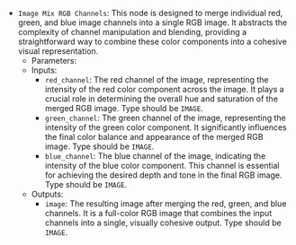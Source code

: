 - `Image Mix RGB Channels`: This node is designed to merge individual red, green, and blue image channels into a single RGB image. It abstracts the complexity of channel manipulation and blending, providing a straightforward way to combine these color components into a cohesive visual representation.
    - Parameters:
    - Inputs:
        - `red_channel`: The red channel of the image, representing the intensity of the red color component across the image. It plays a crucial role in determining the overall hue and saturation of the merged RGB image. Type should be `IMAGE`.
        - `green_channel`: The green channel of the image, representing the intensity of the green color component. It significantly influences the final color balance and appearance of the merged RGB image. Type should be `IMAGE`.
        - `blue_channel`: The blue channel of the image, indicating the intensity of the blue color component. This channel is essential for achieving the desired depth and tone in the final RGB image. Type should be `IMAGE`.
    - Outputs:
        - `image`: The resulting image after merging the red, green, and blue channels. It is a full-color RGB image that combines the input channels into a single, visually cohesive output. Type should be `IMAGE`.
